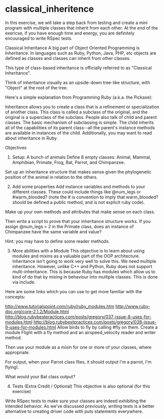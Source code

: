 # classical_inheritence

In this exercise, we will take a step back from testing and create a mini program with multiple classes that inherit from each other. At the end of the exericse, if you have enough time and energy, you are definitely encouraged to write RSpec tests.

Classical Inheritance
A big part of Object Oriented Programming is Inheritance. In languages such as Ruby, Python, Java, PHP, etc objects are defined as classes and classes can inherit from other classes.

This type of class-based inheritance is officially referred to as "Classical Inheritance".

Think of inheritance visually as an upside-down tree-like structure, with "Object" at the root of the tree.

Here's a simple explanation from Programming Ruby (a.k.a. the Pickaxe):

Inheritance allows you to create a class that is a refinement or specialization of another class. This class is called a subclass of the original, and the original is a superclass of the subclass. People also talk of child and parent classes. The basic mechanism of subclassing is simple. The child inherits all of the capabilities of its parent class--all the parent's instance methods are available in instances of the child.
Additionally, you may want to read about inheritance in Ruby.

Objectives
1. Setup: A bunch of animals
Define 8 empty classes: Animal, Mammal, Amphibian, Primate, Frog, Bat, Parrot, and Chimpanzee.

Set up an inheritance structure that makes sense given the phylogenetic position of the animal in relation to the others.

2. Add some properties
Add instance variables and methods to your different classes. These could include things like @num_legs or #warm_blooded? (note the # is convention to imply that warm_blooded? should be defined a public method, and is not explicit ruby code).

Make up your own methods and attributes that make sense on each class.

Then write a script to prove that your inheritance structure works. If you assign @num_legs = 2 in the Primate class, does an instance of Chimpanzee have the same variable and value?

Hint: you may have to define some reader methods.

3. More abilities with a Module
This objective is to learn about using modules and mixins as a valuable part of the OOP architecture. Inheritance isn't going to work very well to solve this. We need multiple inheritance. However, unlike C++ and Python, Ruby does not support multi-inheritance. This is because Ruby has modules which allow us to kind of do that by mixing in behaviour into multiple classes. This is done via include.

Here are some links which you can use to get more familiar with the concepts:

http://www.tutorialspoint.com/ruby/ruby_modules.htm
http://www.ruby-doc.org/core-2.1.2/Module.html
http://blog.rubybestpractices.com/posts/gregory/037-issue-8-uses-for-modules.html
http://blog.rubybestpractices.com/posts/gregory/038-issue-9-uses-for-modules.html
Allow birds to fly by calling #fly on them. Create a module Flight with a fly method and an airspeed_velocity reader and writer method.

Then use your module as a mixin for one or more of your classes, where appropriate.

For output, when your Parrot class flies, it should output I'm a parrot, I'm flying!.

What would your Bat class output?

4. Tests (Extra Credit / Optional)
This objective is also optional (for this exercise)

Write RSpec tests to make sure your classes are indeed exhibiting the intended behavior. As we've discussed previously, writing tests is a better alternative to creating driver code with puts statements everywhere.
